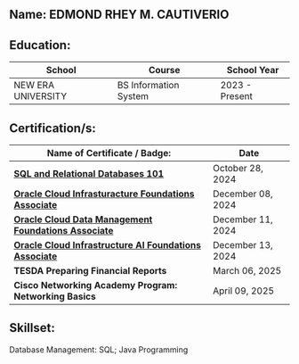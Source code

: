 Name: **EDMOND RHEY M. CAUTIVERIO**
----------------------------------------------------------
Education:
------------------------------------------------------------
| School | Course | School Year |
| ------ | ------ | ------------ |
| NEW ERA UNIVERSITY | BS Information System | 2023 - Present |

Certification/s:
-----------------------------------------------------------------------
| Name of Certificate / Badge:             | Date |
|-------------------------------   | -------------------------------------------------------------------------------------------------- |
| [**SQL and Relational Databases 101**](https://courses.cognitiveclass.ai/certificates/f6a3922d008b412e8b4bd6905e9e7575) | October 28, 2024
| [**Oracle Cloud Infrasturacture Foundations Associate**](https://catalog-education.oracle.com/ords/certview/sharebadge?id=E490C9DCA7DF6F9A6ECBB1798633A471476464B93546DE2A0BAED0DE0373BFB2) | December 08, 2024
| [**Oracle Cloud Data Management Foundations Associate**](https://catalog-education.oracle.com/ords/certview/sharebadge?id=E490C9DCA7DF6F9A6ECBB1798633A471E6EC68C2D9FAE998CCE04E1DC7E5A5A2) | December 11, 2024 |
| [**Oracle Cloud Infrastructure AI Foundations Associate**](https://catalog-education.oracle.com/ords/certview/sharebadge?id=D62C90FFAEE82D429F1E5E9C5D0EA511B7BAAE12AAB01A5B99945F1F77579CCB) | December 13, 2024 |
| **TESDA Preparing Financial Reports** | March 06, 2025 |
| **Cisco Networking Academy Program: Networking Basics** | April 09, 2025 |

Skillset:
------------------------------------------------------------------------------------------------------
Database Management: SQL; 
Java Programming

